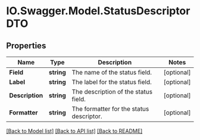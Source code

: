# IO.Swagger.Model.StatusDescriptorDTO
## Properties

Name | Type | Description | Notes
------------ | ------------- | ------------- | -------------
**Field** | **string** | The name of the status field. | [optional] 
**Label** | **string** | The label for the status field. | [optional] 
**Description** | **string** | The description of the status field. | [optional] 
**Formatter** | **string** | The formatter for the status descriptor. | [optional] 

[[Back to Model list]](../README.md#documentation-for-models) [[Back to API list]](../README.md#documentation-for-api-endpoints) [[Back to README]](../README.md)

